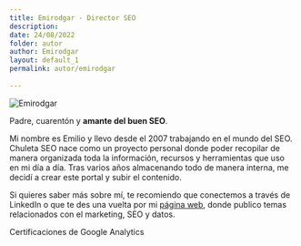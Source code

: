 ```yaml
---
title: Emirodgar - Director SEO
description: 
date: 24/08/2022
folder: autor
author: Emirodgar
layout: default_1
permalink: autor/emirodgar
  
---
```


![Emirodgar](https://emirodgar.com/cdn/images/author/emirodgar.jpg)

Padre, cuarentón y **amante del buen SEO**.
 
Mi nombre es Emilio y llevo desde el 2007 trabajando en el mundo del SEO. Chuleta SEO nace como un proyecto personal donde poder recopilar de manera organizada toda la información, recursos y herramientas que uso en mi día a día. Tras varios años almacenando todo de manera interna, me decidí a crear este portal y subir el contenido.

Si quieres saber más sobre mí, te recomiendo que conectemos a través de LinkedIn o que te des una vuelta por mi [página web](https://emirodgar.com), donde publico temas relacionados con el marketing, SEO y datos.

Certificaciones de Google Analytics
<!--stackedit_data:
eyJoaXN0b3J5IjpbLTEwODEzODI1MDIsLTMwMzc5MjY0LDE3NT
I1NjAxMDhdfQ==
-->